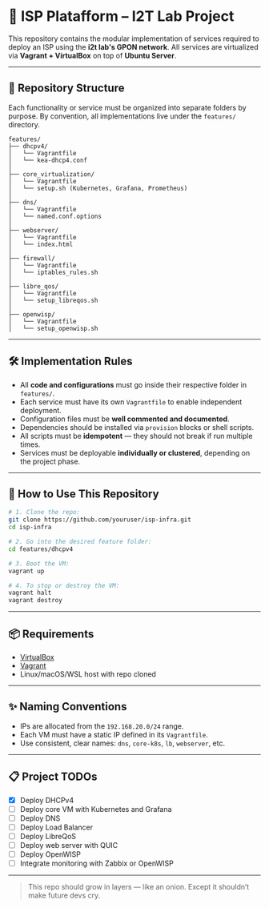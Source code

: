 
# 🧠 ISP Platafform – I2T Lab Project

This repository contains the modular implementation of services required to deploy an ISP using the **i2t lab's GPON network**. All services are virtualized via **Vagrant + VirtualBox** on top of **Ubuntu Server**.

---

## 📁 Repository Structure

Each functionality or service must be organized into separate folders by purpose. By convention, all implementations live under the `features/` directory.

```
features/
├── dhcpv4/
│   └── Vagrantfile
│   └── kea-dhcp4.conf
│
├── core_virtualization/
│   └── Vagrantfile
│   └── setup.sh (Kubernetes, Grafana, Prometheus)
│
├── dns/
│   └── Vagrantfile
│   └── named.conf.options
│
├── webserver/
│   └── Vagrantfile
│   └── index.html
│
├── firewall/
│   └── Vagrantfile
│   └── iptables_rules.sh
│
├── libre_qos/
│   └── Vagrantfile
│   └── setup_libreqos.sh
│
├── openwisp/
│   └── Vagrantfile
│   └── setup_openwisp.sh
```

---

## 🛠️ Implementation Rules

- All **code and configurations** must go inside their respective folder in `features/`.
- Each service must have its own `Vagrantfile` to enable independent deployment.
- Configuration files must be **well commented and documented**.
- Dependencies should be installed via `provision` blocks or shell scripts.
- All scripts must be **idempotent** — they should not break if run multiple times.
- Services must be deployable **individually or clustered**, depending on the project phase.

---

## 🚀 How to Use This Repository

```bash
# 1. Clone the repo:
git clone https://github.com/youruser/isp-infra.git
cd isp-infra

# 2. Go into the desired feature folder:
cd features/dhcpv4

# 3. Boot the VM:
vagrant up

# 4. To stop or destroy the VM:
vagrant halt
vagrant destroy
```

---

## 📦 Requirements

- [VirtualBox](https://www.virtualbox.org/)
- [Vagrant](https://www.vagrantup.com/)
- Linux/macOS/WSL host with repo cloned

---

## ✨ Naming Conventions

- IPs are allocated from the `192.168.20.0/24` range.
- Each VM must have a static IP defined in its `Vagrantfile`.
- Use consistent, clear names: `dns`, `core-k8s`, `lb`, `webserver`, etc.

---

## 📋 Project TODOs

- [x] Deploy DHCPv4
- [ ] Deploy core VM with Kubernetes and Grafana
- [ ] Deploy DNS
- [ ] Deploy Load Balancer
- [ ] Deploy LibreQoS
- [ ] Deploy web server with QUIC
- [ ] Deploy OpenWISP
- [ ] Integrate monitoring with Zabbix or OpenWISP

---

> This repo should grow in layers — like an onion. Except it shouldn’t make future devs cry.
